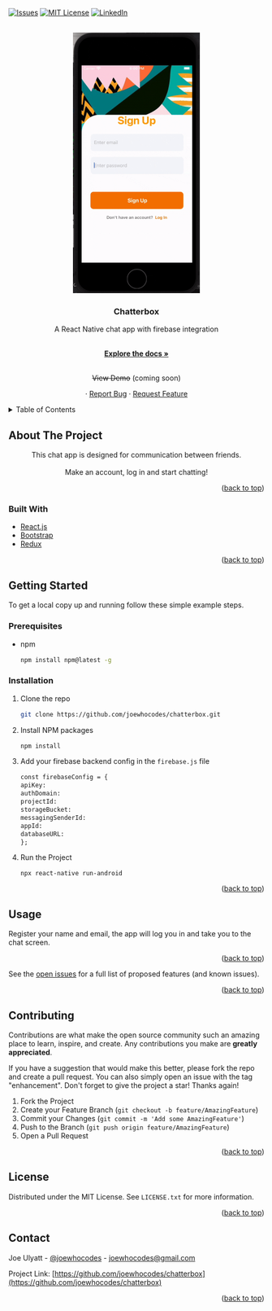 <div id="top"></div>

[![Issues][issues-shield]][issues-url]
[![MIT License][license-shield]][license-url]
[![LinkedIn][linkedin-shield]][linkedin-url]

<!-- PROJECT LOGO -->
<br />
<div align="center">
<img width="250px" src="https://github.com/joewhocodes/readme-assets/blob/main/project_images/chatterbox.gif" alt="Chatterbox gif" />

<h3 align="center">Chatterbox</h3>

  <p align="center">
    A React Native chat app with firebase integration 
  </p>
    <br />
    <a href="https://github.com/joewhocodes/chatterbox"><strong>Explore the docs »</strong></a>
    <br />
    <br />
  <p><strike>View Demo</strike> (coming soon)</p>
    ·
    <a href="https://github.com/joewhocodes/chatterbox/issues">Report Bug</a>
    ·
    <a href="https://github.com/joewhocodes/chatterbox/issues">Request Feature</a>
  </p>
</div>



<!-- TABLE OF CONTENTS -->
<details>
  <summary>Table of Contents</summary>
  <ol>
    <li>
      <a href="#about-the-project">About The Project</a>
      <ul>
        <li><a href="#built-with">Built With</a></li>
      </ul>
    </li>
    <li>
      <a href="#getting-started">Getting Started</a>
      <ul>
        <li><a href="#prerequisites">Prerequisites</a></li>
        <li><a href="#installation">Installation</a></li>
      </ul>
    </li>
    <li><a href="#usage">Usage</a></li>
    <li><a href="#license">License</a></li>
    <li><a href="#contact">Contact</a></li>
  </ol>
</details>



<!-- ABOUT THE PROJECT -->
## About The Project

<!-- [![Product Name Screen Shot][product-screenshot]](https://chatterbox.netlify.app/) -->


</p>
    <p align="center">
    This chat app is designed for communication between friends.
    <br>
    <br>
    Make an account, log in and start chatting!
    </p>

<p align="right">(<a href="#top">back to top</a>)</p>

### Built With

* [React.js](https://reactjs.org/)
* [Bootstrap](https://getbootstrap.com)
* [Redux](https://redux.js.org/)

<p align="right">(<a href="#top">back to top</a>)</p>



<!-- GETTING STARTED -->
## Getting Started

To get a local copy up and running follow these simple example steps.

### Prerequisites

* npm
  ```sh
  npm install npm@latest -g
  ```

### Installation


1. Clone the repo
   ```sh
   git clone https://github.com/joewhocodes/chatterbox.git
   ```
2. Install NPM packages
   ```sh
   npm install
   ```

3.  Add your firebase backend config in the `firebase.js` file
    ```
    const firebaseConfig = {
    apiKey:
    authDomain:
    projectId: 
    storageBucket: 
    messagingSenderId: 
    appId: 
    databaseURL: 
    };
    ```

4. Run the Project

    ```
    npx react-native run-android
    ```

<p align="right">(<a href="#top">back to top</a>)</p>



<!-- USAGE EXAMPLES -->
## Usage
<p>
Register your name and email, the app will log you in and take you to the chat screen.
</p>

<!-- _For more examples, please refer to the [Documentation](https://example.com)_ -->

<p align="right">(<a href="#top">back to top</a>)</p>



<!-- ROADMAP -->
<!-- ## Roadmap

- [ ] Feature 1
- [ ] Feature 2
- [ ] Feature 3
    - [ ] Nested Feature -->

See the [open issues](https://github.com/joewhocodes/chatterbox/issues) for a full list of proposed features (and known issues).

<p align="right">(<a href="#top">back to top</a>)</p>



<!-- CONTRIBUTING -->
## Contributing

Contributions are what make the open source community such an amazing place to learn, inspire, and create. Any contributions you make are **greatly appreciated**.

If you have a suggestion that would make this better, please fork the repo and create a pull request. You can also simply open an issue with the tag "enhancement".
Don't forget to give the project a star! Thanks again!

1. Fork the Project
2. Create your Feature Branch (`git checkout -b feature/AmazingFeature`)
3. Commit your Changes (`git commit -m 'Add some AmazingFeature'`)
4. Push to the Branch (`git push origin feature/AmazingFeature`)
5. Open a Pull Request

<p align="right">(<a href="#top">back to top</a>)</p>



<!-- LICENSE -->
## License

Distributed under the MIT License. See `LICENSE.txt` for more information.

<p align="right">(<a href="#top">back to top</a>)</p>



<!-- CONTACT -->
## Contact

Joe Ulyatt - [@joewhocodes](https://twitter.com/joewhocodes) - joewhocodes@gmail.com

Project Link: [https://github.com/joewhocodes/chatterbox](https://github.com/joewhocodes/chatterbox)

<p align="right">(<a href="#top">back to top</a>)</p>




<!-- MARKDOWN LINKS & IMAGES -->
<!-- https://www.markdownguide.org/basic-syntax/#reference-style-links -->
[contributors-shield]: https://img.shields.io/github/contributors/joewhocodes/chatterbox.svg?style=for-the-badge
[contributors-url]: https://github.com/joewhocodes/chatterbox/graphs/contributors
[forks-shield]: https://img.shields.io/github/forks/joewhocodes/chatterbox.svg?style=for-the-badge
[forks-url]: https://github.com/joewhocodes/chatterbox/network/members
[stars-shield]: https://img.shields.io/github/stars/joewhocodes/chatterbox.svg?style=for-the-badge
[stars-url]: https://github.com/joewhocodes/chatterbox/stargazers
[issues-shield]: https://img.shields.io/github/issues/joewhocodes/chatterbox.svg?style=for-the-badge
[issues-url]: https://github.com/joewhocodes/chatterbox/issues
[license-shield]: https://img.shields.io/github/license/joewhocodes/chatterbox.svg?style=for-the-badge
[license-url]: https://github.com/joewhocodes/chatterbox/blob/main/LICENSE.txt
[linkedin-shield]: https://img.shields.io/badge/-LinkedIn-black.svg?style=for-the-badge&logo=linkedin&colorB=555
[linkedin-url]: https://linkedin.com/in/joewhocodes
[product-screenshot]: /src/img/screenshot.png
